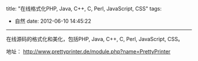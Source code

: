 title: "在线格式化PHP, Java, C++, C, Perl, JavaScript, CSS"
tags:
  - 自然
date: 2012-06-10 14:45:22
---

在线源码的格式化和美化，包括PHP, Java, C++, C, Perl, JavaScript, CSS。

地址： http://www.prettyprinter.de/module.php?name=PrettyPrinter